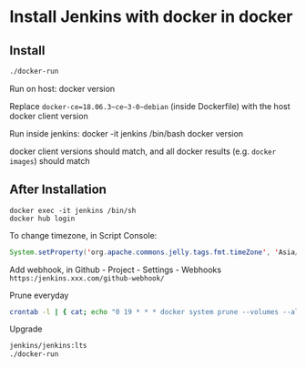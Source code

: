 # Install Jenkins with docker in docker

## Install

```sh
./docker-run
```

Run on host:
docker version

Replace `docker-ce=18.06.3~ce~3-0~debian` (inside Dockerfile) with the host docker client version

Run inside jenkins:
docker -it jenkins /bin/bash
docker version

docker client versions should match, and all docker results (e.g. `docker images`) should match

## After Installation

```
docker exec -it jenkins /bin/sh
docker hub login
```

To change timezone, in Script Console:

```java
System.setProperty('org.apache.commons.jelly.tags.fmt.timeZone', 'Asia/Shanghai')
```

Add webhook, in Github - Project - Settings - Webhooks `https:/jenkins.xxx.com/github-webhook/`

Prune everyday

```sh
crontab -l | { cat; echo "0 19 * * * docker system prune --volumes --all --force"; } | crontab -
```

Upgrade

```sh
jenkins/jenkins:lts
./docker-run
```
